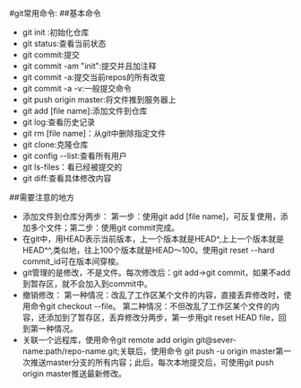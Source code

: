 #git常用命令:
##基本命令
* git init :初始化仓库
* git status:查看当前状态
* git commit:提交
* git commit -am "init":提交并且加注释
* git commit -a:提交当前repos的所有改变
* git commit -a -v:一般提交命令
* git push origin  master:将文件推到服务器上
* git add [file name]:添加文件到仓库
* git log:查看历史记录
* git rm [file name]：从git中删除指定文件
* git clone:克隆仓库
* git config --list:查看所有用户
* git ls-files：看已经被提交的
* git diff:查看具体修改内容

##需要注意的地方
* 添加文件到仓库分两步：
第一步：使用git add [file name]，可反复使用，添加多个文件；第二步：使用git commit完成。
* 在git中，用HEAD表示当前版本，上一个版本就是HEAD^,上上一个版本就是HEAD^^,类似地，往上100个版本就是HEAD～100。使用git reset --hard commit_id可在版本间穿梭。
* git管理的是修改，不是文件。每次修改后：git add->git commit，如果不add到暂存区，就不会加入到commit中。
* 撤销修改：
第一种情况：改乱了工作区某个文件的内容，直接丢弃修改时，使用命令git checkout --file。
第二种情况：不但改乱了工作区某个文件的内容，还添加到了暂存区，丢弃修改分两步，第一步用git reset HEAD file，回到第一种情况。
* 关联一个远程库，使用命令git remote add origin git@sever-name:path/repo-name.git;关联后，使用命令 git push -u origin master第一次推送master分支的所有内容；此后，每次本地提交后，可使用git push origin master推送最新修改。
